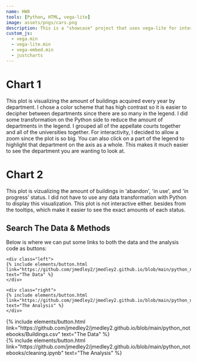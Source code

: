 ```yaml
---
name: HW8
tools: [Python, HTML, vega-lite]
image: assets/pngs/cars.png
description: This is a "showcase" project that uses vega-lite for interactive viz!
custom_js:
  - vega.min
  - vega-lite.min
  - vega-embed.min
  - justcharts
---
```



# Chart 1

<vegachart schema-url="{{ site.baseurl }}/assets/json/chart_1.json" style="width: 100%"></vegachart>

This plot is visualizing the amount of buildings acquired every year by department. I chose a color scheme that has high contrast so it is easier to decipher between departments since there are so many in the legend. I did some transformation on the Python side to reduce the amount of departments in the legend. I grouped all of the appellate courts together and all of the universities together. For interactivity, I decided to allow a zoom since the plot is so big. You can also click on a part of the legend to highlight that department on the axis as a whole. This makes it much easier to see the department you are wanting to look at.



# Chart 2

<vegachart schema-url="{{ site.baseurl }}/assets/json/chart_2.json" style="width: 100%"></vegachart>

This plot is vizualizing the amount of buildings in 'abandon', 'in use', and 'in progress' status. I did not have to use any data transformation with Python to display this visualization. This plot is not interactive either. besides from the tooltips, which make it easier to see the exact amounts of each status.

## Search The Data & Methods

Below is where we can put some links to both the data and the analysis code as buttons:

```
<div class="left">
{% include elements/button.html link="https://github.com/jmedley2/jmedley2.github.io/blob/main/python_notebooks/Buildings.csv" text="The Data" %}
</div>

<div class="right">
{% include elements/button.html link="https://github.com/jmedley2/jmedley2.github.io/blob/main/python_notebooks/cleaning.ipynb" text="The Analysis" %}
</div>
```

<!-- these are written in a combo of html and liquid --> 

<div class="left">
{% include elements/button.html link="https://github.com/jmedley2/jmedley2.github.io/blob/main/python_notebooks/Buildings.csv" text="The Data" %}
</div>

<div class="right">
{% include elements/button.html link="https://github.com/jmedley2/jmedley2.github.io/blob/main/python_notebooks/cleaning.ipynb" text="The Analysis" %}
</div>

